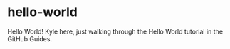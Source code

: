 # hello-world
Hello World!
Kyle here, just walking through the Hello World tutorial in the GitHub Guides.
